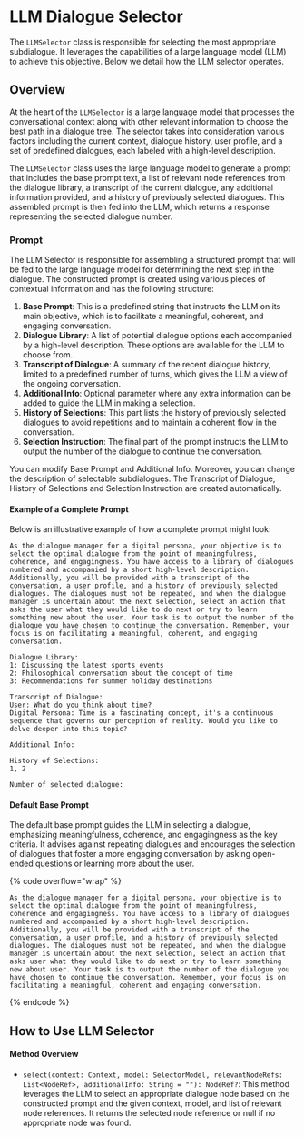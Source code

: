 # LLM Dialogue Selector

The `LLMSelector` class is responsible for selecting the most appropriate subdialogue. It leverages the capabilities of a large language model (LLM) to achieve this objective. Below we detail how the LLM selector operates.

## Overview

At the heart of the `LLMSelector` is a large language model that processes the conversational context along with other relevant information to choose the best path in a dialogue tree. The selector takes into consideration various factors including the current context, dialogue history, user profile, and a set of predefined dialogues, each labeled with a high-level description.

The `LLMSelector` class uses the large language model to generate a prompt that includes the base prompt text, a list of relevant node references from the dialogue library, a transcript of the current dialogue, any additional information provided, and a history of previously selected dialogues. This assembled prompt is then fed into the LLM, which returns a response representing the selected dialogue number.

### Prompt

The LLM Selector is responsible for assembling a structured prompt that will be fed to the large language model for determining the next step in the dialogue. The constructed prompt is created using various pieces of contextual information and has the following structure:

1. **Base Prompt**: This is a predefined string that instructs the LLM on its main objective, which is to facilitate a meaningful, coherent, and engaging conversation.
2. **Dialogue Library**: A list of potential dialogue options each accompanied by a high-level description. These options are available for the LLM to choose from.
3. **Transcript of Dialogue**: A summary of the recent dialogue history, limited to a predefined number of turns, which gives the LLM a view of the ongoing conversation.
4. **Additional Info**: Optional parameter where any extra information can be added to guide the LLM in making a selection.
5. **History of Selections**: This part lists the history of previously selected dialogues to avoid repetitions and to maintain a coherent flow in the conversation.
6. **Selection Instruction**: The final part of the prompt instructs the LLM to output the number of the dialogue to continue the conversation.

You can modify Base Prompt and Additional Info. Moreover, you can change the description of selectable subdialogues. The Transcript of Dialogue, History of Selections and Selection Instruction are created automatically.

#### Example of a Complete Prompt

Below is an illustrative example of how a complete prompt might look:

```plaintext
As the dialogue manager for a digital persona, your objective is to select the optimal dialogue from the point of meaningfulness, coherence, and engagingness. You have access to a library of dialogues numbered and accompanied by a short high-level description. Additionally, you will be provided with a transcript of the conversation, a user profile, and a history of previously selected dialogues. The dialogues must not be repeated, and when the dialogue manager is uncertain about the next selection, select an action that asks the user what they would like to do next or try to learn something new about the user. Your task is to output the number of the dialogue you have chosen to continue the conversation. Remember, your focus is on facilitating a meaningful, coherent, and engaging conversation.

Dialogue Library:
1: Discussing the latest sports events
2: Philosophical conversation about the concept of time
3: Recommendations for summer holiday destinations

Transcript of Dialogue:
User: What do you think about time?
Digital Persona: Time is a fascinating concept, it's a continuous sequence that governs our perception of reality. Would you like to delve deeper into this topic?

Additional Info:

History of Selections:
1, 2

Number of selected dialogue:
```

#### Default Base Prompt

The default base prompt guides the LLM in selecting a dialogue, emphasizing meaningfulness, coherence, and engagingness as the key criteria. It advises against repeating dialogues and encourages the selection of dialogues that foster a more engaging conversation by asking open-ended questions or learning more about the user.

{% code overflow="wrap" %}
```
As the dialogue manager for a digital persona, your objective is to select the optimal dialogue from the point of meaningfulness, coherence and engagingness. You have access to a library of dialogues numbered and accompanied by a short high-level description. Additionally, you will be provided with a transcript of the conversation, a user profile, and a history of previously selected dialogues. The dialogues must not be repeated, and when the dialogue manager is uncertain about the next selection, select an action that asks user what they would like to do next or try to learn something new about user. Your task is to output the number of the dialogue you have chosen to continue the conversation. Remember, your focus is on facilitating a meaningful, coherent and engaging conversation.
```
{% endcode %}

## How to Use LLM Selector



#### Method Overview

* `select(context: Context, model: SelectorModel, relevantNodeRefs: List<NodeRef>, additionalInfo: String = ""): NodeRef?`: This method leverages the LLM to select an appropriate dialogue node based on the constructed prompt and the given context, model, and list of relevant node references. It returns the selected node reference or null if no appropriate node was found.

###
